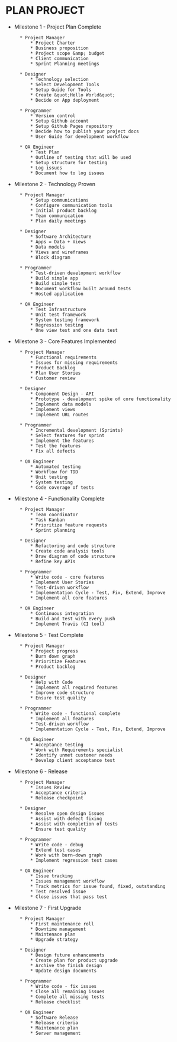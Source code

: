 # PLAN PROJECT

* Milestone 1 - Project Plan Complete
    
        * Project Manager 
            * Project Charter 
            * Business proposition 
            * Project scope &amp; budget 
            * Client communication 
            * Sprint Planning meetings 
        
        * Designer 
            * Technology selection 
            * Select Development Tools 
            * Setup Guide for Tools 
            * Create &quot;Hello World&quot; 
            * Decide on App deployment 
        
        * Programmer 
            * Version control 
            * Setup Github account 
            * Setup Github Pages repository 
            * Decide how to publish your project docs 
            * User Guide for development workflow 
        
        * QA Engineer 
            * Test Plan 
            * Outline of testing that will be used 
            * Setup structure for testing 
            * Log issues 
            * Document how to log issues 
        
    
* Milestone 2 - Technology Proven
    
        * Project Manager 
            * Setup communications 
            * Configure communication tools 
            * Initial product backlog 
            * Team communication 
            * Plan daily meetings 
        
        * Designer 
            * Software Architecture 
            * Apps = Data + Views 
            * Data models 
            * Views and wireframes 
            * Block diagram 
        
        * Programmer 
            * Test-driven development workflow 
            * Build simple app 
            * Build simple test 
            * Document workflow built around tests 
            * Hosted application 
        
        * QA Engineer 
            * Test Infrastructure 
            * Unit test framework 
            * System testing framework 
            * Regression testing 
            * One view test and one data test 
        
    
* Milestone 3 - Core Features Implemented
    
        * Project Manager 
            * Functional requirements 
            * Issues for missing requirements 
            * Product Backlog 
            * Plan User Stories 
            * Customer review 
        
        * Designer 
            * Component Design - API 
            * Prototype - development spike of core functionality 
            * Implement data models 
            * Implement views 
            * Implement URL routes 
        
        * Programmer 
            * Incremental development (Sprints) 
            * Select features for sprint 
            * Implement the features 
            * Test the features 
            * Fix all defects 
        
        * QA Engineer 
            * Automated testing 
            * Workflow for TDD 
            * Unit testing 
            * System testing 
            * Code coverage of tests 
        
    
* Milestone 4 - Functionality Complete
    
        * Project Manager 
            * Team coordinator 
            * Task Kanban 
            * Prioritize feature requests 
            * Sprint planning 
        
        * Designer 
            * Refactoring and code structure 
            * Create code analysis tools 
            * Draw diagram of code structure 
            * Refine key APIs 
        
        * Programmer 
            * Write code - core features 
            * Implement User Stories 
            * Test-driven workflow 
            * Implementation Cycle - Test, Fix, Extend, Improve 
            * Implement all core features 
        
        * QA Engineer 
            * Continuous integration 
            * Build and test with every push 
            * Implement Travis (CI tool) 
        
    
* Milestone 5 - Test Complete
    
        * Project Manager 
            * Project progress 
            * Burn down graph 
            * Prioritize Features 
            * Product backlog 
        
        * Designer 
            * Help with Code 
            * Implement all required features 
            * Improve code structure 
            * Ensure test quality 
        
        * Programmer 
            * Write code - functional complete 
            * Implement all features 
            * Test-driven workflow 
            * Implementation Cycle - Test, Fix, Extend, Improve 
        
        * QA Engineer 
            * Acceptance testing 
            * Work with Requirements specialist 
            * Identify unmet customer needs 
            * Develop client acceptance test 
        
    
* Milestone 6 - Release
    
        * Project Manager 
            * Issues Review 
            * Acceptance criteria 
            * Release checkpoint 
        
        * Designer 
            * Resolve open design issues 
            * Assist with defect fixing 
            * Assist with completion of tests 
            * Ensure test quality 
        
        * Programmer 
            * Write code - debug 
            * Extend test cases 
            * Work with burn-down graph 
            * Implement regression test cases 
        
        * QA Engineer 
            * Issue tracking 
            * Issues management workflow 
            * Track metrics for issue found, fixed, outstanding 
            * Test resolved issue 
            * Close issues that pass test 
        
    
* Milestone 7 - First Upgrade
    
        * Project Manager 
            * First maintenance roll 
            * Downtime management 
            * Maintenace plan 
            * Upgrade strategy 
        
        * Designer 
            * Design future enhancements 
            * Create plan for product upgrade 
            * Archive the finish design 
            * Update design documents 
        
        * Programmer 
            * Write code - fix issues 
            * Close all remaining issues 
            * Complete all missing tests 
            * Release checklist 
        
        * QA Engineer 
            * Software Release 
            * Release criteria 
            * Maintenance plan 
            * Server management 
        
    
